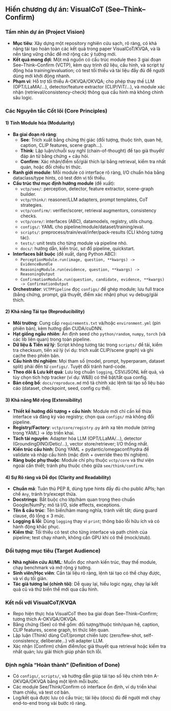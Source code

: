 ## Hiến chương dự án: VisualCoT (See–Think–Confirm)

### Tầm nhìn dự án (Project Vision)

- **Mục tiêu**: Xây dựng một repository nghiên cứu sạch, rõ ràng, có khả năng tái tạo hoàn toàn các kết quả trong paper VisualCoT/KVQA, và là nền tảng vững chắc để mở rộng các ý tưởng mới.
- **Kết quả mong đợi**: Một mã nguồn có cấu trúc module theo 3 giai đoạn See–Think–Confirm (VCTP), kèm quy trình dữ liệu, cấu hình, và script tự động hóa training/evaluation; có test tối thiểu và tài liệu đầy đủ để người dùng mới khởi động nhanh.
- **Phạm vi**: Hỗ trợ tối thiểu A-OKVQA/OKVQA; cho phép thay thế LLM (OPT/LLaMA/…), detector/feature extractor (CLIP/ViT/…), và module xác nhận (retrieval/consistency-check) thông qua cấu hình mà không chỉnh sâu logic.

### Các Nguyên tắc Cốt lõi (Core Principles)

#### 1) Tính Module hóa (Modularity)

- **Ba giai đoạn rõ ràng**:
  - **See**: Trích xuất bằng chứng thị giác (đối tượng, thuộc tính, quan hệ, caption, CLIP features, scene graph…).
  - **Think**: Lập luận/chuỗi suy nghĩ (chain-of-thought) để tạo giả thuyết/đáp án từ bằng chứng + câu hỏi.
  - **Confirm**: Xác nhận/điểm số/giải thích lại bằng retrieval, kiểm tra nhất quán, hoặc đối chiếu tri thức.
- **Ranh giới module**: Mỗi module có interface rõ ràng, I/O chuẩn hóa bằng dataclass/type hints, có test đơn vị tối thiểu.
- **Cấu trúc thư mục định hướng module** (đề xuất):
  - `vctp/see/`: perception, detector, feature extractor, scene-graph builder.
  - `vctp/think/`: reasoner/LLM adapters, prompt templates, CoT strategies.
  - `vctp/confirm/`: verifier/scorer, retrieval augmentors, consistency checks.
  - `vctp/core/`: interfaces (ABC), datamodels, registry, utils chung.
  - `configs/`: YAML cho pipeline/module/dataset/training/eval.
  - `scripts/`: preprocess/train/eval/infer/pack-results (CLI không tương tác).
  - `tests/`: unit tests cho từng module và pipeline nhỏ.
  - `docs/`: hướng dẫn, kiến trúc, sơ đồ pipeline, quickstart.
- **Interfaces bắt buộc** (đề xuất, dạng Python ABC):
  - `PerceptionModule.run(image, question, **kwargs) -> EvidenceBundle`
  - `ReasoningModule.run(evidence, question, **kwargs) -> ReasoningOutput`
  - `ConfirmationModule.run(question, candidate, evidence, **kwargs) -> ConfirmationOutput`
- **Orchestrator**: `VCTPPipeline` đọc `configs/` để ghép module; lưu full trace (bằng chứng, prompt, giả thuyết, điểm xác nhận) phục vụ debug/giải thích.

#### 2) Khả năng Tái tạo (Reproducibility)

- **Môi trường**: Cung cấp `requirements.txt` và/hoặc `environment.yml` (pin phiên bản), kèm hướng dẫn CUDA/cuDNN.
- **Hạt giống ngẫu nhiên**: Ấn định seed cho `python/random`, `numpy`, `torch` (và các lib liên quan) trong toàn pipeline.
- **Dữ liệu & Tiền xử lý**: Script không tương tác trong `scripts/` để tải, kiểm tra checksum, tiền xử lý (ví dụ: trích xuất CLIP/scene graph) và ghi cache theo phiên bản.
- **Cấu hình thí nghiệm**: Mọi tham số (model, prompt, hyperparam, dataset split) phải đến từ `configs/`. Tuyệt đối tránh hard-code.
- **Theo dõi & Lưu kết quả**: Lưu log chuẩn `logging`, CSV/JSONL kết quả, và tùy chọn tích hợp tracker (ví dụ: W&B) có thể bật/tắt qua config.
- **Bản công bố**: `docs/reproduce.md` mô tả chính xác lệnh tái tạo số liệu báo cáo (dataset, checkpoint, seed, config cụ thể).

#### 3) Khả năng Mở rộng (Extensibility)

- **Thiết kế hướng đối tượng + cấu hình**: Module mới chỉ cần kế thừa interface và đăng ký vào registry; chọn qua `configs/` mà không đổi pipeline.
- **Registry/Factory**: `vctp/core/registry.py` ánh xạ tên module (string trong YAML) → lớp triển khai.
- **Tách tài nguyên**: Adapter hóa LLM (OPT/LLaMA/…), detector (GroundingDINO/Detic/…), vector store/retriever; I/O thống nhất.
- **Kiến trúc cấu hình**: Dùng YAML + pydantic/omegaconf/hydra để validate và nhập cấu hình (mặc định + override theo thí nghiệm).
- **Ràng buộc phụ thuộc**: Module chỉ phụ thuộc `vctp/core` và thư viện ngoài cần thiết; tránh phụ thuộc chéo giữa `see/think/confirm`.

#### 4) Sự Rõ ràng và Dễ đọc (Clarity and Readability)

- **Chuẩn mã**: Tuân thủ PEP 8, dùng type hints đầy đủ cho public APIs; hạn chế `Any`, tránh try/except thừa.
- **Docstrings**: Bắt buộc cho lớp/hàm quan trọng theo chuẩn Google/NumPy; mô tả I/O, side effects, exceptions.
- **Tên & cấu trúc**: Tên biến/hàm mang nghĩa, tránh viết tắt; dùng guard clause, độ lồng ≤ 3 mức.
- **Logging & lỗi**: Dùng `logging` thay vì `print`; thông báo lỗi hữu ích và có hành động khắc phục.
- **Kiểm thử**: Tối thiểu có test cho từng interface và path chính của pipeline; test chạy nhanh, không cần GPU khi có thể (mock/stub).

### Đối tượng mục tiêu (Target Audience)

- **Nhà nghiên cứu AI/ML**: Muốn đọc nhanh kiến trúc, thay thế module, chạy benchmark và mở rộng ý tưởng.
- **Sinh viên/Học viên**: Cần tài liệu rõ ràng, lệnh tái tạo có thể chạy được, và ví dụ tối giản.
- **Tác giả tương lai (chính tôi)**: Dễ quay lại, hiểu logic ngay, chạy lại kết quả cũ và thử biến thể mới qua cấu hình.

### Kết nối với VisualCoT/KVQA

- Repo hiện thực hóa VisualCoT theo ba giai đoạn See–Think–Confirm; tương thích A-OKVQA/OKVQA.
- Bằng chứng (See) có thể gồm: đối tượng/thuộc tính/quan hệ, caption, CLIP features, scene graph, tri thức liên quan.
- Lập luận (Think) dùng CoT/prompt chiến lược (zero/few-shot, self-consistency, deliberate…) với adapter LLM.
- Xác nhận (Confirm) chấm điểm/lọc giả thuyết qua retrieval hoặc kiểm tra nhất quán; lưu giải thích giúp phân tích lỗi.

### Định nghĩa “Hoàn thành” (Definition of Done)

- Có `configs/`, `scripts/`, và hướng dẫn giúp tái tạo số liệu chính trên A-OKVQA/OKVQA bằng một lệnh mỗi bước.
- Các module See/Think/Confirm có interface ổn định, ví dụ triển khai tham chiếu, và test cơ bản.
- Log/kết quả được lưu có cấu trúc; tài liệu (docs) đủ để người mới chạy end-to-end trong vài bước rõ ràng.


